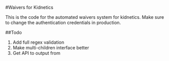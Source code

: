 #Waivers for Kidnetics

This is the code for the automated waivers system for kidnetics. Make sure to change the authentication credentials in production.

##Todo

1. Add full regex validation
2. Make multi-children interface better
3. Get API to output from